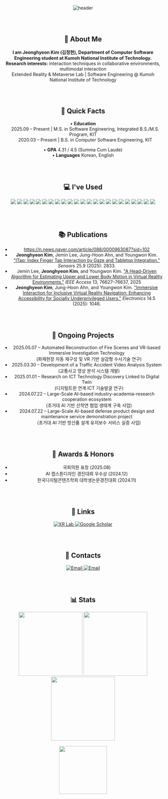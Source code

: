 <div align="center">

  ![header](https://capsule-render.vercel.app/api?type=rounded&color=timeGradient&text=Welcome%20to%20JeongHyeon2's%20GitHub%20👋&animation=twinkling&fontSize=40&fontAlignY=50&fontAlign=50&height=180)

  <br/><br/>

  ## 👋 About Me
  **I am Jeonghyeon Kim (김정현), Department of Computer Software Engineering student at Kumoh National Institute of Technology.**  
  **Research interests:** interaction techniques in collaborative environments, multimodal interaction  
  Extended Reality & Metaverse Lab | Software Engineering @ Kumoh National Institute of Technology

  <br/><br/>

  ## 📌 Quick Facts
  • **Education**  
   2025.09 – Present | M.S. in Software Engineering, Integrated B.S./M.S. Program, KIT  
   2020.03 – Present | B.S. in Computer Software Engineering, KIT  

  • **GPA** 4.31 / 4.5 (Summa Cum Laude)  
  • **Languages** Korean, English

  <br/><br/>

  ## 💻 I've Used
  <img src="https://img.shields.io/badge/C%23-512BD4?style=flat-square&logo=csharp&logoColor=white" />
  <img src="https://img.shields.io/badge/Unity-FFFFFF?style=flat-square&logo=unity&logoColor=black" />
  <img src="https://img.shields.io/badge/Swift-F05138?style=flat-square&logo=swift&logoColor=white"/>
  <img src="https://img.shields.io/badge/NestJS-EA2845?style=flat-square&logo=nestjs&logoColor=white"/>
  <img src="https://img.shields.io/badge/TypeScript-3178C6?style=flat-square&logo=typescript&logoColor=white"/>
  <img src="https://img.shields.io/badge/Firebase-FFCA28?style=flat-square&logo=firebase&logoColor=black"/>
  <img src="https://img.shields.io/badge/Jetpack%20Compose-3DDC84?style=flat-square&logo=android&logoColor=white"/>
  <img src="https://img.shields.io/badge/Python-3776AB?style=flat-square&logo=python&logoColor=white"/>
  <img src="https://img.shields.io/badge/Spring%20Boot-6DB33F?style=flat-square&logo=springboot&logoColor=white"/>
  <img src="https://img.shields.io/badge/Raspberry%20Pi-A22846?style=flat-square&logo=raspberrypi&logoColor=white"/>
  <img src="https://img.shields.io/badge/Java-007396?style=flat-square&logo=oracle&logoColor=white"/>
  <img src="https://img.shields.io/badge/C++-00599C?style=flat-square&logo=c%2B%2B&logoColor=white"/>
  <img src="https://img.shields.io/badge/MySQL-4479A1?style=flat-square&logo=mysql&logoColor=white"/>
  <img src="https://img.shields.io/badge/Git-F05032?style=flat-square&logo=git&logoColor=white"/>
  <img src="https://img.shields.io/badge/Flutter-02569B?style=flat-square&logo=flutter&logoColor=white"/>
  <img src="https://img.shields.io/badge/Dart-0175C2?style=flat-square&logo=dart&logoColor=white"/>
  <img src="https://img.shields.io/badge/Kotlin-7F52FF?style=flat-square&logo=kotlin&logoColor=white"/>
  <img src="https://img.shields.io/badge/Android-3DDC84?style=flat-square&logo=android&logoColor=white"/>
  <img src="https://img.shields.io/badge/React-61DAFB?style=flat-square&logo=react&logoColor=black"/>
  <img src="https://img.shields.io/badge/Slack-4A154B?style=flat-square&logo=slack&logoColor=white"/>
  <img src="https://img.shields.io/badge/JavaScript-F7DF1E?style=flat-square&logo=javascript&logoColor=000"/>
  <img src="https://img.shields.io/badge/HTML-FF5722?style=flat-square&logo=html5&logoColor=white"/>
  <img src="https://img.shields.io/badge/CSS-1572B6?style=flat-square&logo=css3&logoColor=white"/>

  <br/><br/>

  ## 📚 Publications
  - https://n.news.naver.com/article/088/0000963087?sid=102  
  - **Jeonghyeon Kim**, Jemin Lee, Jung-Hoon Ahn, and Youngwon Kim. ["ITap: Index Finger Tap Interaction by Gaze and Tabletop Integration."](https://www.mdpi.com/1424-8220/25/9/2833) *Sensors* 25.9 (2025): 2833.  
  - Jemin Lee, **Jeonghyeon Kim**, and Youngwon Kim. ["A Head-Driven Algorithm for Estimating Upper and Lower Body Motion in Virtual Reality Environments."](https://ieeexplore.ieee.org/document/10979843) *IEEE Access* 13, 76627–76637, 2025  
  - **Jeonghyeon Kim**, Jung-Hoon Ahn, and Youngwon Kim. ["Immersive Interaction for Inclusive Virtual Reality Navigation: Enhancing Accessibility for Socially Underprivileged Users."](https://doi.org/10.3390/electronics14051046) *Electronics* 14.5 (2025): 1046.

  <br/><br/>

  ## 🧪 Ongoing Projects
  - 2025.05.07 – Automated Reconstruction of Fire Scenes and VR-based Immersive Investigation Technology  
   (화재현장 자동 재구성 및 VR 기반 실감형 수사기술 연구)  
  - 2025.03.30 – Development of a Traffic Accident Video Analysis System  
   (교통사고 영상 분석 시스템 개발)  
  - 2025.01.01 – Research on ICT Technology Discovery Linked to Digital Twin  
   (디지털트윈 연계 ICT 기술발굴 연구)  
  - 2024.07.22 – Large-Scale AI-based industry-academia-research cooperation ecosystem  
   (초거대 AI 기반 산학연 협업 생태계 구축 사업)  
  - 2024.07.22 – Large-Scale AI-based defense product design and maintenance service demonstration project  
   (초거대 AI 기반 방산품 설계 유지보수 서비스 실증 사업)

  <br/><br/>

  ## 🏅 Awards & Honors
  - 국회의원 표창 (2025.08)  
  - AI 캡스톤디자인 경진대회 우수상 (2024.12)  
  - 한국디지털콘텐츠학회 대학생논문경진대회 (2024.11)

  <br/><br/>

  ## 🔗 Links
  <p align="center">
    <a href="https://sites.google.com/view/xrlab-kit/home?authuser=0" target="_blank">
      <img src="https://img.shields.io/badge/Extended%20Reality%20%26%20Metaverse%20Lab-000000?style=for-the-badge&logo=googlechrome&logoColor=white" alt="XR Lab">
    </a>
    <a href="https://scholar.google.co.kr/citations?user=k_uM_U0AAAAJ" target="_blank">
      <img src="https://img.shields.io/badge/Google%20Scholar-4285F4?style=for-the-badge&logo=googlescholar&logoColor=white" alt="Google Scholar">
    </a>
  </p>

  <br/><br/>

  ## 📩 Contacts
  <a href="mailto:3575253@gmail.com">
    <img src="https://img.shields.io/badge/Email-3575253@gmail.com-blue?style=flat-square&logo=gmail" alt="Email">
  </a>
  <a href="mailto:dnrgusrla1@kumoh.ac.kr">
    <img src="https://img.shields.io/badge/Email-dnrgusrla1@kumoh.ac.kr-blue?style=flat-square&logo=gmail" alt="Email">
  </a>

  <br/><br/>

   ## 📊 Stats
  <div align="center">
    <img src="https://github-profile-summary-cards.vercel.app/api/cards/profile-details?username=JeongHyeon2&theme=github" height="200"/>
    <img src="https://github-profile-summary-cards.vercel.app/api/cards/most-commit-language?username=JeongHyeon2&theme=github" height="200"/>
    <img src="https://github-profile-summary-cards.vercel.app/api/cards/stats?username=JeongHyeon2&theme=github" height="200"/>
  </div>

  <br/>

  <div align="center">
    <a href="https://solved.ac/dnrgusrla1/">
      <img src="https://mazassumnida.wtf/api/v2/generate_badge?boj=dnrgusrla1" height="150"/>
    </a>
  </div>

</div>
